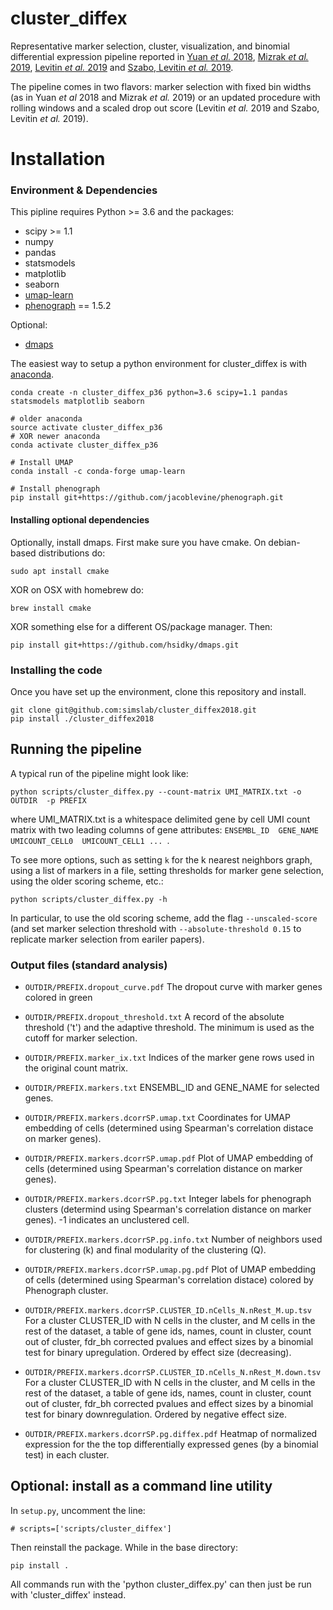 # cluster_diffex

Representative marker selection, cluster, visualization, and binomial differential expression pipeline reported in [Yuan *et al.* 2018](https://genomemedicine.biomedcentral.com/articles/10.1186/s13073-018-0567-9), [Mizrak *et al.* 2019](https://www.sciencedirect.com/science/article/pii/S2211124718319740?via%3Dihub), [Levitin *et al.* 2019](https://onlinelibrary.wiley.com/doi/full/10.15252/msb.20188557) and [Szabo, Levitin *et al.* 2019](https://www.biorxiv.org/content/10.1101/555557v1).

The pipeline comes in two flavors: marker selection with fixed bin widths (as in Yuan *et al* 2018 and Mizrak *et al.* 2019) or an updated procedure with rolling windows and a scaled drop out score (Levitin *et al.* 2019 and Szabo, Levitin *et al.* 2019).

# Installation
### Environment & Dependencies
This pipline requires Python >= 3.6 and the packages:
- scipy >= 1.1
- numpy
- pandas
- statsmodels
- matplotlib
- seaborn
- [umap-learn](https://github.com/lmcinnes/umap)
- [phenograph](https://github.com/jacoblevine/PhenoGraph) == 1.5.2 

Optional:
- [dmaps](https://github.com/hsidky/dmaps) 


The easiest way to setup a python environment for cluster_diffex is with [anaconda](https://www.continuum.io/downloads).
```
conda create -n cluster_diffex_p36 python=3.6 scipy=1.1 pandas statsmodels matplotlib seaborn

# older anaconda
source activate cluster_diffex_p36
# XOR newer anaconda
conda activate cluster_diffex_p36

# Install UMAP 
conda install -c conda-forge umap-learn

# Install phenograph
pip install git+https://github.com/jacoblevine/phenograph.git
```

#### Installing optional dependencies
Optionally, install dmaps. First make sure you have cmake.  On debian-based distributions do:
```
sudo apt install cmake
```
XOR on OSX with homebrew do: 
```
brew install cmake
```
XOR something else for a different OS/package manager.  Then:
```
pip install git+https://github.com/hsidky/dmaps.git
```
### Installing the code 
Once you have set up the environment, clone this repository and install.
```
git clone git@github.com:simslab/cluster_diffex2018.git
pip install ./cluster_diffex2018
```
## Running the pipeline
A typical run of the pipeline might look like:
```
python scripts/cluster_diffex.py --count-matrix UMI_MATRIX.txt -o OUTDIR  -p PREFIX
```
where UMI_MATRIX.txt is a whitespace delimited gene by cell UMI count matrix with two leading columns of gene attributes: `ENSEMBL_ID  GENE_NAME  UMICOUNT_CELL0  UMICOUNT_CELL1 ... `.

To see more options, such as setting `k` for the k nearest neighbors graph, using a list of markers in a file, setting thresholds for marker gene selection, using the older scoring scheme, etc.:
```
python scripts/cluster_diffex.py -h
```
In particular, to use the old scoring scheme, add the flag `--unscaled-score` (and set marker selection threshold with `--absolute-threshold 0.15` to replicate marker selection from eariler papers).
 
### Output files (standard analysis)
- `OUTDIR/PREFIX.dropout_curve.pdf` The dropout curve with marker genes colored in green

- `OUTDIR/PREFIX.dropout_threshold.txt` A record of the absolute threshold ('t') and the adaptive threshold. The minimum is used as the cutoff for marker selection.

- `OUTDIR/PREFIX.marker_ix.txt` Indices of the marker gene rows used in the original count matrix.

- `OUTDIR/PREFIX.markers.txt` ENSEMBL\_ID and GENE\_NAME for selected genes.

- `OUTDIR/PREFIX.markers.dcorrSP.umap.txt` Coordinates for UMAP embedding of cells (determined using Spearman's correlation distace on marker genes).

- `OUTDIR/PREFIX.markers.dcorrSP.umap.pdf` Plot of UMAP embedding of cells (determined using Spearman's correlation distance on marker genes).

- `OUTDIR/PREFIX.markers.dcorrSP.pg.txt` Integer labels for phenograph clusters (determind using Spearman's correlation distance on marker genes). -1 indicates an unclustered cell.

- `OUTDIR/PREFIX.markers.dcorrSP.pg.info.txt` Number of neighbors used for clustering (k) and final modularity of the clustering (Q).

- `OUTDIR/PREFIX.markers.dcorrSP.umap.pg.pdf` Plot of UMAP embedding of cells (determined using Spearman's correlation distace) colored by Phenograph cluster.

- `OUTDIR/PREFIX.markers.dcorrSP.CLUSTER_ID.nCells_N.nRest_M.up.tsv` For a cluster CLUSTER\_ID with N cells in the cluster, and M cells in the rest of the dataset, a table of gene ids, names, count in cluster, count out of cluster, fdr_bh corrected pvalues and effect sizes by a binomial test for binary upregulation. Ordered by effect size (decreasing).

- `OUTDIR/PREFIX.markers.dcorrSP.CLUSTER_ID.nCells_N.nRest_M.down.tsv` For a cluster CLUSTER\_ID with N cells in the cluster, and M cells in the rest of the dataset, a table of gene ids, names, count in cluster, count out of cluster, fdr_bh corrected pvalues and effect sizes by a binomial test for binary downregulation. Ordered by negative effect size.

- `OUTDIR/PREFIX.markers.dcorrSP.pg.diffex.pdf` Heatmap of normalized expression for the the top differentially expressed genes (by a binomial test) in each cluster.

## Optional: install as a command line utility
In `setup.py`, uncomment the line:
```
# scripts=['scripts/cluster_diffex']
```
Then reinstall the package. While in the base directory:
```
pip install .
```
All commands run with the 'python cluster_diffex.py' can then just be run with 'cluster_diffex' instead.
